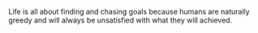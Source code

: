 Life is all about finding and chasing goals because humans are naturally greedy and will always be unsatisfied with what they will achieved.

<!---
ElijahMonj/ElijahMonj is a ✨ special ✨ repository because its `README.md` (this file) appears on your GitHub profile.
You can click the Preview link to take a look at your changes.
--->
